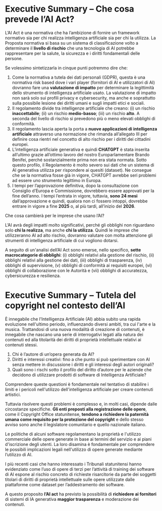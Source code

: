 # Executive Summary – Che cosa prevede l’AI Act?

L’AI Act è una normativa che ha l’ambizione di fornire un framework normativo sia per chi realizza intelligenza artificiale sia per chi la utilizza. La Proposta normativa si basa su un sistema di classificazione volto a determinare il **livello di rischio** che una tecnologia di AI potrebbe rappresentare per la salute, la sicurezza e i diritti fondamentali delle persone.

Se volessimo sintetizzarla in cinque punti potremmo dire che: 

1. Come la normativa a tutela dei dati personali (GDPR), questa è una normativa risk based dove i vari player (fornitori di AI e utilizzatori di AI) dovranno fare una **valutazione di impatto** per determinare la legittimità dello strumento di intelligenza artificiale usato. La valutazione di impatto non sarà solo sui profili privacy e cybersecurity, ma anche e soprattutto sulla possibile lesione dei diritti umani e sugli impatti etici e sociali.
2. Il regolamento divide tra intelligenze artificiale che creano: (i) un rischio **inaccettabile**; (ii) un rischio **medio-basso**; (iii) un rischio **alto**. A seconda del livello di rischio si prevedono più o meno elevati obblighi di conformità.
3. Il regolamento lascia aperta la porta a **nuove applicazioni di intelligenza artificiale** attraverso una normazione che rimanda all’allegato III per definire cosa rientri nel concetto di alto rischio per i diritti dei cittadini europei. 
4. L’intelligenza artificiale generativa e quindi **CHATGPT** è stata inserita all’ultimo grazie all’ottimo lavoro del nostro Europarlamentare Brando Benifei, perché sostanzialmente prima non era stata normata. Sotto questo profilo, il Regolamento è molto severo sui dati che un sistema di AI generativa utilizza per rispondere ai quesiti (dataset). Ne consegue che se la normativa fosse già in vigore, CHATGPT avrebbe seri problemi ad essere uno strumento legittimo in Europa. 
5. I tempi per l’approvazione definitiva, dopo la consultazione con Consiglio d’Europa e Commissione, dovrebbero essere approvati per la fine dell’anno. I tempi l’entrata in vigore, tuttavia, **sono 24 mesi** dall’approvazione e quindi, qualora non ci fossero intoppi, dovrebbe entrare in vigore a fine **2025** o, al più tardi, all’inizio del **2026**. 

Che cosa cambierà per le imprese che usano l’AI? 

L’AI avrà degli impatti molto significativi, perché gli obblighi non riguardano solo **chi la realizza**, ma anche **chi la utilizza**. Quindi le imprese che utilizzeranno AI ad alto rischio, dovranno valutare con molta attenzione gli strumenti di intelligenza artificiale di cui vogliono dotarsi. 

A seguito di un'analisi dell’AI Act sono emerse, nello specifico, **sette macrocategorie di obblighi**: (i) obblighi relativi alla gestione del rischio, (ii) obblighi relativi alla gestione dei dati, (iii) obblighi di trasparenza, (iv) obblighi di supervisione, (v) obblighi di conformità ai requisiti europei, (vi) obblighi di collaborazione con le Autorità e (vii) obblighi di accuratezza, cybersicurezza e resilienza. 

# Executive Summary – Tutela del copyright nel contesto dell’AI

È innegabile che l'Intelligenza Artificiale (AI) abbia subito una rapida evoluzione nell'ultimo periodo, influenzando diversi ambiti, tra cui l'arte e la musica. Trattandosi di una nuova modalità di creazione di contenuti, è innegabile che nascano una serie di interrogativi legati alla natura dei contenuti ed alla titolarità dei diritti di proprietà intellettuale relativi ai contenuti stessi. 

1. Chi è l’autore di un’opera generata da AI? 
2. Diritti e interessi creativi: fino a che punto si può sperimentare con AI senza mettere in discussione i diritti e gli interessi degli autori originali?
3. Quali sono i rischi sotto il profilo del diritto d’autore per le aziende che decidono di utilizzare prodotti di software di Intelligenza Artificiale?

Comprendere queste questioni è fondamentale nel tentativo di stabilire i limiti e i pericoli nell'utilizzo dell'intelligenza artificiale per creare contenuti artistici.

Tuttavia risolvere questi problemi è complesso e, in molti casi, dipende dalle circostanze specifiche. **Gli enti preposti alla registrazione delle opere**, come il Copyright Office statunitense, **tendono a richiedere la paternità umana come requisito per la protezione del copyright** e dello stesso avviso sono anche il legislatore comunitario e quello nazionale italiano.

Le politiche di alcuni software regolamentano la proprietà e l'utilizzo commerciale delle opere generate in base ai termini del servizio e ai piani d'iscrizione degli utenti. La loro disamina è fondamentale per comprendere le possibili implicazioni legali nell'utilizzo di opere generate mediante l’utilizzo di AI.

I più recenti casi che hanno interessato i Tribunali statunitensi hanno evidenziato come l’uso di opere di terzi per l’attività di training dei software di AI espone al rischio concreto di richieste risarcitorie da parte dei soggetti titolari di diritti di proprietà intellettuale sulle opere utilizzate dalle piattaforme come dataset per l’addestramento dei software.

A questo proposito **l’AI act** ha previsto la possibilità di **richiedere ai fornitori** di sistemi di IA generativa **maggior trasparenza** e moderazione dei contenuti. 
